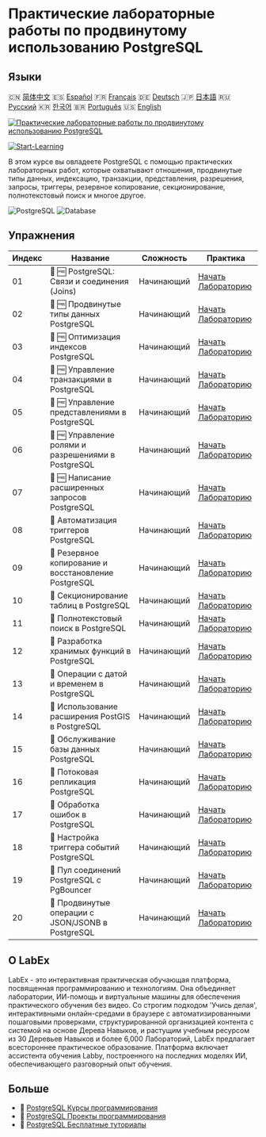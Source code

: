 # Практические лабораторные работы по продвинутому использованию PostgreSQL

## Языки

🇨🇳 [简体中文](README_zh.md) 🇪🇸 [Español](README_es.md) 🇫🇷 [Français](README_fr.md) 🇩🇪 [Deutsch](README_de.md) 🇯🇵 [日本語](README_ja.md) 🇷🇺 [Русский](README_ru.md) 🇰🇷 [한국어](README_ko.md) 🇧🇷 [Português](README_pt.md) 🇺🇸 [English](README.md) 

[![Практические лабораторные работы по продвинутому использованию PostgreSQL](https://cover-creator.labex.io/advanced-postgresql-practical-labs.png?lang=ru)](https://labex.io/ru/courses/advanced-postgresql-practical-labs)

[![Start-Learning](https://img.shields.io/badge/Start-Learning-whitesmoke?style=for-the-badge)](https://labex.io/ru/courses/advanced-postgresql-practical-labs)

В этом курсе вы овладеете PostgreSQL с помощью практических лабораторных работ, которые охватывают отношения, продвинутые типы данных, индексацию, транзакции, представления, разрешения, запросы, триггеры, резервное копирование, секционирование, полнотекстовый поиск и многое другое.

![PostgreSQL](https://img.shields.io/badge/PostgreSQL-whitesmoke?style=for-the-badge&logo=postgresql)
![Database](https://img.shields.io/badge/Database-whitesmoke?style=for-the-badge&logo=database)


## Упражнения

|   Индекс | Название                                              | Сложность   | Практика                                                                                                                                   |
|----------|-------------------------------------------------------|-------------|--------------------------------------------------------------------------------------------------------------------------------------------|
|       01 | 📖 🆓 PostgreSQL: Связи и соединения (Joins)          | Начинающий  | <a target='_blank' href='https://labex.io/ru/tutorials/postgresql-postgresql-relationships-and-joins-550959'>Начать Лабораторию</a>        |
|       02 | 📖 🆓 Продвинутые типы данных PostgreSQL              | Начинающий  | <a target='_blank' href='https://labex.io/ru/tutorials/postgresql-postgresql-advanced-data-types-550947'>Начать Лабораторию</a>            |
|       03 | 📖 🆓 Оптимизация индексов PostgreSQL                 | Начинающий  | <a target='_blank' href='https://labex.io/ru/tutorials/postgresql-postgresql-index-optimization-550955'>Начать Лабораторию</a>             |
|       04 | 📖 🆓 Управление транзакциями в PostgreSQL            | Начинающий  | <a target='_blank' href='https://labex.io/ru/tutorials/postgresql-postgresql-transaction-management-550964'>Начать Лабораторию</a>         |
|       05 | 📖 🆓 Управление представлениями в PostgreSQL         | Начинающий  | <a target='_blank' href='https://labex.io/ru/tutorials/postgresql-postgresql-views-management-550966'>Начать Лабораторию</a>               |
|       06 | 📖 🆓 Управление ролями и разрешениями в PostgreSQL   | Начинающий  | <a target='_blank' href='https://labex.io/ru/tutorials/postgresql-postgresql-role-and-permission-management-550960'>Начать Лабораторию</a> |
|       07 | 📖 🆓 Написание расширенных запросов PostgreSQL       | Начинающий  | <a target='_blank' href='https://labex.io/ru/tutorials/postgresql-postgresql-advanced-query-writing-550948'>Начать Лабораторию</a>         |
|       08 | 📖  Автоматизация триггеров PostgreSQL                | Начинающий  | <a target='_blank' href='https://labex.io/ru/tutorials/postgresql-postgresql-trigger-automation-550965'>Начать Лабораторию</a>             |
|       09 | 📖  Резервное копирование и восстановление PostgreSQL | Начинающий  | <a target='_blank' href='https://labex.io/ru/tutorials/postgresql-postgresql-backup-and-restore-550949'>Начать Лабораторию</a>             |
|       10 | 📖  Секционирование таблиц в PostgreSQL               | Начинающий  | <a target='_blank' href='https://labex.io/ru/tutorials/postgresql-postgresql-table-partitioning-550963'>Начать Лабораторию</a>             |
|       11 | 📖  Полнотекстовый поиск в PostgreSQL                 | Начинающий  | <a target='_blank' href='https://labex.io/ru/tutorials/postgresql-postgresql-full-text-search-550954'>Начать Лабораторию</a>               |
|       12 | 📖  Разработка хранимых функций в PostgreSQL          | Начинающий  | <a target='_blank' href='https://labex.io/ru/tutorials/postgresql-postgresql-stored-function-development-550961'>Начать Лабораторию</a>    |
|       13 | 📖  Операции с датой и временем в PostgreSQL          | Начинающий  | <a target='_blank' href='https://labex.io/ru/tutorials/postgresql-postgresql-date-and-time-operations-550951'>Начать Лабораторию</a>       |
|       14 | 📖  Использование расширения PostGIS в PostgreSQL     | Начинающий  | <a target='_blank' href='https://labex.io/ru/tutorials/postgresql-using-the-postgis-extension-in-postgresql-550958'>Начать Лабораторию</a> |
|       15 | 📖  Обслуживание базы данных PostgreSQL               | Начинающий  | <a target='_blank' href='https://labex.io/ru/tutorials/postgresql-postgresql-database-maintenance-550950'>Начать Лабораторию</a>           |
|       16 | 📖  Потоковая репликация PostgreSQL                   | Начинающий  | <a target='_blank' href='https://labex.io/ru/tutorials/postgresql-postgresql-streaming-replication-550962'>Начать Лабораторию</a>          |
|       17 | 📖  Обработка ошибок в PostgreSQL                     | Начинающий  | <a target='_blank' href='https://labex.io/ru/tutorials/postgresql-postgresql-error-handling-550952'>Начать Лабораторию</a>                 |
|       18 | 📖  Настройка триггера событий PostgreSQL             | Начинающий  | <a target='_blank' href='https://labex.io/ru/tutorials/postgresql-postgresql-event-trigger-setup-550953'>Начать Лабораторию</a>            |
|       19 | 📖  Пул соединений PostgreSQL с PgBouncer             | Начинающий  | <a target='_blank' href='https://labex.io/ru/tutorials/postgresql-postgresql-pgbouncer-connection-pooling-550957'>Начать Лабораторию</a>   |
|       20 | 📖  Продвинутые операции с JSON/JSONB в PostgreSQL    | Начинающий  | <a target='_blank' href='https://labex.io/ru/tutorials/postgresql-postgresql-json-jsonb-advanced-operations-550956'>Начать Лабораторию</a> |

## О LabEx

LabEx - это интерактивная практическая обучающая платформа, посвященная программированию и технологиям. Она объединяет лаборатории, ИИ-помощь и виртуальные машины для обеспечения практического обучения без видео. Со строгим подходом 'Учись делая', интерактивными онлайн-средами в браузере с автоматизированными пошаговыми проверками, структурированной организацией контента с системой на основе Дерева Навыков, и растущим учебным ресурсом из 30 Деревьев Навыков и более 6,000 Лабораторий, LabEx предлагает всестороннее практическое образование. Платформа включает ассистента обучения Labby, построенного на последних моделях ИИ, обеспечивающего разговорный опыт обучения.

## Больше

- 🔗 [PostgreSQL Курсы программирования](https://github.com/labex-labs/awesome-programming-courses)
- 🔗 [PostgreSQL Проекты программирования](https://github.com/labex-labs/awesome-programming-projects)
- 🔗 [PostgreSQL Бесплатные туториалы](https://github.com/labex-labs/postgresql-free-tutorials)

